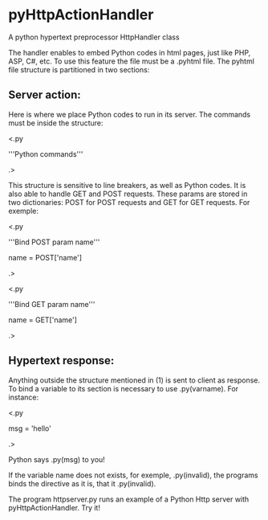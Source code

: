 # pyHttpActionHandler
A python hypertext preprocessor HttpHandler class

The handler enables to embed Python codes in html pages, just like PHP, ASP, C#, etc. 
To use this feature the file must be a .pyhtml file.
The pyhtml file structure is partitioned in two sections:

## Server action: 

Here is where we place Python codes to run in its server. The commands must be inside the structure:

<.py

'''Python commands'''

.>

This structure is sensitive to line breakers, as well as Python codes. 
It is also able to handle GET and POST requests. These params are stored in two dictionaries: POST for POST requests and GET for GET 
requests. For exemple:

<.py

'''Bind POST param name'''

name = POST['name']

.>

<.py

'''Bind GET param name'''

name = GET['name']

.>

## Hypertext response:

Anything outside the structure mentioned in (1) is sent to client as response. To bind a variable to its section is necessary to use
.py(varname). For instance:

<.py

msg = 'hello'

.>

Python says .py(msg) to you!

If the variable name does not exists, for exemple, .py(invalid), the programs binds the directive as it is, that it .py(invalid).

The program httpserver.py runs an example of a Python Http server with pyHttpActionHandler. Try it!
